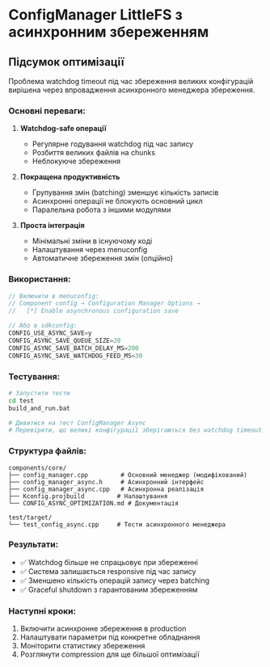 # ConfigManager LittleFS з асинхронним збереженням

## Підсумок оптимізації

Проблема watchdog timeout під час збереження великих конфігурацій вирішена через впровадження асинхронного менеджера збереження.

### Основні переваги:

1. **Watchdog-safe операції**
   - Регулярне годування watchdog під час запису
   - Розбиття великих файлів на chunks
   - Неблокуюче збереження

2. **Покращена продуктивність**
   - Групування змін (batching) зменшує кількість записів
   - Асинхронні операції не блокують основний цикл
   - Паралельна робота з іншими модулями

3. **Проста інтеграція**
   - Мінімальні зміни в існуючому коді
   - Налаштування через menuconfig
   - Автоматичне збереження змін (опційно)

### Використання:

```cpp
// Включити в menuconfig:
// Component config → Configuration Manager Options → 
//   [*] Enable asynchronous configuration save

// Або в sdkconfig:
CONFIG_USE_ASYNC_SAVE=y
CONFIG_ASYNC_SAVE_QUEUE_SIZE=20
CONFIG_ASYNC_SAVE_BATCH_DELAY_MS=200
CONFIG_ASYNC_SAVE_WATCHDOG_FEED_MS=30
```

### Тестування:

```bash
# Запустити тести
cd test
build_and_run.bat

# Дивитися на тест ConfigManager Async
# Перевірити, що великі конфігурації зберігаються без watchdog timeout
```

### Структура файлів:

```
components/core/
├── config_manager.cpp         # Основний менеджер (модифікований)
├── config_manager_async.h     # Асинхронний інтерфейс
├── config_manager_async.cpp   # Асинхронна реалізація
├── Kconfig.projbuild         # Налаштування
└── CONFIG_ASYNC_OPTIMIZATION.md # Документація

test/target/
└── test_config_async.cpp     # Тести асинхронного менеджера
```

### Результати:

- ✅ Watchdog більше не спрацьовує при збереженні
- ✅ Система залишається responsive під час запису
- ✅ Зменшено кількість операцій запису через batching
- ✅ Graceful shutdown з гарантованим збереженням

### Наступні кроки:

1. Включити асинхронне збереження в production
2. Налаштувати параметри під конкретне обладнання
3. Моніторити статистику збереження
4. Розглянути compression для ще більшої оптимізації
